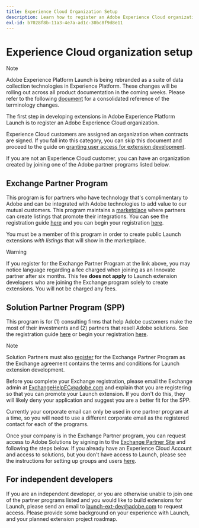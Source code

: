 ```yaml
---
title: Experience Cloud Organization Setup
description: Learn how to register an Adobe Experience Cloud organization in order to start developing extensions for Adobe Experience Platform Launch.
exl-id: b7028f8b-11a3-4e7a-ad1c-30bc8f9d8e11
---
```

# Experience Cloud organization setup

>[!NOTE]
>
>Adobe Experience Platform Launch is being rebranded as a suite of data collection technologies in Experience Platform. These changes will be rolling out across all product documentation in the coming weeks. Please refer to the following [document](../../launch-name-updates) for a consolidated reference of the terminology changes.

The first step in developing extensions in Adobe Experience Platform Launch is to register an Adobe Experience Cloud organization.

Experience Cloud customers are assigned an organization when contracts are signed. If you fall into this category, you can skip this document and proceed to the guide on [granting user access for extension development](./access.md).

If you are not an Experience Cloud customer, you can have an organization created by joining one of the Adobe partner programs listed below.

## Exchange Partner Program

This program is for partners who have technology that's complimentary to Adobe and can be integrated with Adobe technologies to add value to our mutual customers. This program maintains a [marketplace](https://www.adobeexchange.com/experiencecloud.html) where partners can create listings that promote their integrations. You can see the registration guide [here](https://partners.adobe.com/exchangeprogram/experiencecloud/reg-guide.html) and you can begin your registration [here](https://partners.adobe.com/exchangeprogram/experiencecloud/prereg.html).

You must be a member of this program in order to create public Launch extensions _with listings_ that will show in the marketplace.

>[!WARNING]
>
>If you register for the Exchange Partner Program at the link above, you may notice language regarding a fee charged when joining as an Innovate partner after six months. This fee **does not apply** to Launch extension developers who are joining the Exchange program solely to create extensions. You will not be charged any fees.

## Solution Partner Program (SPP)

This program is for (1) consulting firms that help Adobe customers make the most of their investments and (2) partners that resell Adobe solutions.  See the registration guide [here](https://spark.adobe.com/page/7PKZzIJJjkcDd/) or begin your registration [here](https://solutionpartners.adobe.com/home.html).

>[!NOTE]
>
>Solution Partners must also [register](https://partners.adobe.com/exchangeprogram/experiencecloud/prereg.html) for the Exchange Partner Program as the Exchange agreement contains the terms and conditions for Launch extension development.
>
>Before you complete your Exchange registration, please email the Exchange admin at <ExchangeHelpEC@adobe.com> and explain that you are registering so that you can promote your Launch extension. If you don't do this, they will likely deny your application and suggest you are a better fit for the SPP. 
>
>Currently your corporate email can only be used in one partner program at a time, so you will need to use a different corporate email as the registered contact for each of the programs.

Once your company is in the Exchange Partner program, you can request access to Adobe Solutions by signing in to the [Exchange Partner Site](https://partners.adobe.com/exchangeprogram/experiencecloud) and following the steps below. If you already have an Experience Cloud Account and access to solutions, but you don't have access to Launch, please see the instructions for setting up groups and users [here](../../launch-reference/administration/user-permissions.md).

## For independent developers

If you are an independent developer, or you are otherwise unable to join one of the partner programs listed and you would like to build extensions for Launch, please send an email to launch-ext-dev@adobe.com to request access. Please provide some background on your experience with Launch, and your planned extension project roadmap.

